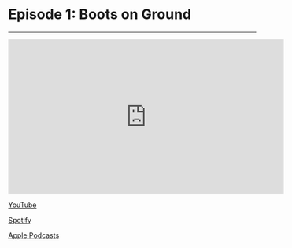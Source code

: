 # Episode 1: Boots on Ground

---

<iframe width="560" height="315" src="https://www.youtube.com/embed/yhB6FrHgoqA?si=RlhiBR4fW19_3IBl" title="YouTube video player" frameborder="0" allow="accelerometer; autoplay; clipboard-write; encrypted-media; gyroscope; picture-in-picture; web-share" referrerpolicy="strict-origin-when-cross-origin" allowfullscreen></iframe>

[YouTube](https://www.youtube.com/watch?v=yhB6FrHgoqA)

[Spotify](https://open.spotify.com/episode/6nKLyMG18Zc8aFnMfKLQZx?si=lkAuhDGuQ5WSlTh9Oi1qdQ&nd=1&dlsi=605302240ace4bf1)

[Apple Podcasts](https://podcasts.apple.com/us/podcast/episode-1-boots-on-ground-out-of-band-a/id1789671447?i=1000685931037)

